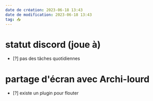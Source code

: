 ```yaml
---
date de création: 2023-06-18 13:43
date de modification: 2023-06-18 13:43
tag: 📥
---
```

# statut discord (joue à)
- [?] pas des tâches quotidiennes
# partage d'écran avec Archi-lourd
- [?] existe un plugin pour flouter 